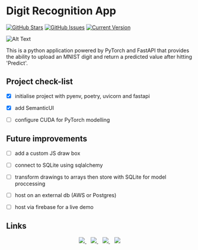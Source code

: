 Digit Recognition App
============
[![GitHub Stars](https://img.shields.io/github/stars/jordanhoare/digit-drawing-prediction.svg)](https://github.com/jordanhoare/digit-drawing-prediction/stargazers) [![GitHub Issues](https://img.shields.io/github/issues/jordanhoare/digit-drawing-prediction.svg)](https://github.com/jordanhoare/digit-drawing-prediction/issues) [![Current Version](https://img.shields.io/badge/version-0.5.0-green.svg)](https://github.com/jordanhoare/digit-drawing-prediction) 

![Alt Text](https://media.giphy.com/media/DpBJUYfqB8LrgLhClY/giphy.gif)

This is a python application powered by PyTorch and FastAPI that provides the ability to upload an MNIST digit and return a predicted value after hitting 'Predict'.  


## Project check-list 
- [x] initialise project with pyenv, poetry, uvicorn and fastapi
- [x] add SemanticUI
- [ ] configure CUDA for PyTorch modelling


## Future improvements
- [ ] add a custom JS draw box 
- [ ] connect to SQLite using sqlalchemy
- [ ] transform drawings to arrays then store with SQLite for model proccessing 
- [ ] host on an external db (AWS or Postgres) 
- [ ] host via firebase for a live demo



## Links
<p align="center">
    <a href="https://www.linkedin.com/in/jordan-hoare/">
        <img src="https://img.shields.io/badge/LinkedIn-0077B5?style=for-the-badge&logo=linkedin&logoColor=white" />
    </a>&nbsp;&nbsp;
    <a href="https://www.kaggle.com/jordanhoare">
        <img src="https://img.shields.io/badge/Kaggle-20BEFF?style=for-the-badge&logo=Kaggle&logoColor=white" />
    </a>&nbsp;&nbsp;
    <a href="mailto:jordanhoare0@gmail.com">
        <img src="https://img.shields.io/badge/Gmail-D14836?style=for-the-badge&logo=gmail&logoColor=white" />
    </a>&nbsp;&nbsp;
    <a href="https://www.facebook.com/profile.php?id=100011746816986">
        <img
            src="https://img.shields.io/badge/facebook-%231877F2.svg?&style=for-the-badge&logo=facebook&logoColor=white" />
    </a>
</p>